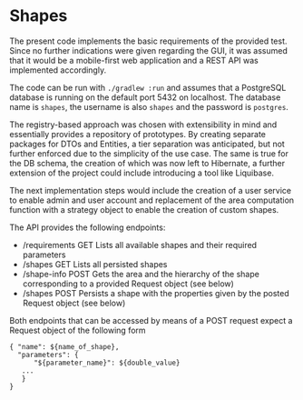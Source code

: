 # Shapes

The present code implements the basic requirements of the provided test.
Since no further indications were given regarding the GUI, it was assumed that it would be a mobile-first web application and a REST API was implemented accordingly.

The code can be run with `./gradlew :run` and assumes that a PostgreSQL database is running on the default port 5432 on localhost. The database name is `shapes`, the username is also `shapes` and the password is `postgres`.

The registry-based approach was chosen with extensibility in mind and essentially provides a repository of prototypes.
By creating separate packages for DTOs and Entities, a tier separation was anticipated, but not further enforced due to the simplicity of the use case.
The same is true for the DB schema, the creation of which was now left to Hibernate, a further extension of the project could include introducing a tool like Liquibase.

The next implementation steps would include the creation of a user service to enable admin and user account and replacement of the area computation function with a strategy object to enable the creation of custom shapes.

The API provides the following endpoints:

- /requirements GET   Lists all available shapes and their required parameters
- /shapes       GET   Lists all persisted shapes
- /shape-info   POST  Gets the area and the hierarchy of the shape corresponding to a provided Request object (see below)
- /shapes       POST  Persists a shape with the properties given by the posted Request object (see below)

Both endpoints that can be accessed by means of a POST request expect a Request object of the following form

```
{ "name": ${name_of_shape},
  "parameters": {
      "${parameter_name}": ${double_value}
   ...
   }
}
```
